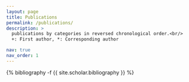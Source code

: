 ```yaml
---
layout: page
title: Publications
permalink: /publications/
description: >
  publications by categories in reversed chronological order.<br/>
  +: First author, *: Corresponding author

nav: true
nav_order: 1
---
```


<!-- _pages/publications.md -->
<div class="publications">

{% bibliography -f {{ site.scholar.bibliography }} %}

</div>
